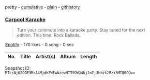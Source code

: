 pretty - [cumulative](/playlists/cumulative/0NaXa68Xyo4wmMiun5Lqgm.md) - [plain](/playlists/plain/0NaXa68Xyo4wmMiun5Lqgm) - [githistory](https://github.githistory.xyz/mackorone/spotify-playlist-archive/blob/main/playlists/plain/0NaXa68Xyo4wmMiun5Lqgm)

### [Carpool Karaoke](https://open.spotify.com/playlist/0NaXa68Xyo4wmMiun5Lqgm)

> Turn your commute into a karaoke party\. Stay tuned for the next edition\. This time: Rock Ballads.

[Spotify](https://open.spotify.com/user/spotify) - 170 likes - 0 song - 0 sec

| No. | Title | Artist(s) | Album | Length |
|---|---|---|---|---|

Snapshot ID: `MTcsNjU2OGE3MzA4MjdhZWEwNzcwNTI5OWQ4NjJmZjJhNzk2MzY3MTQ0OQ==`